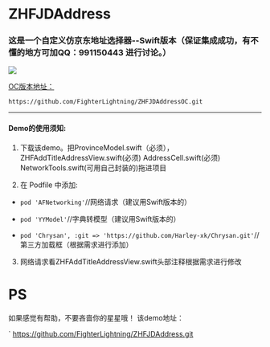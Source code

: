 # ZHFJDAddress
### 这是一个自定义仿京东地址选择器--Swift版本（保证集成成功，有不懂的地方可加QQ：991150443 进行讨论。）


 
 ![](./仿京东地址选择器/1.gif)


[OC版本地址：](https://github.com/FighterLightning/ZHFJDAddressOC.git) 

`
https://github.com/FighterLightning/ZHFJDAddressOC.git
`

---
#### Demo的使用须知:
 1. 下载该demo。把ProvinceModel.swift（必须），ZHFAddTitleAddressView.swift(必须) AddressCell.swift(必须)  NetworkTools.swift(可用自己封装的)拖进项目

 2. 在 Podfile 中添加:
 * `pod 'AFNetworking'`//网络请求（建议用Swift版本的）
 
 * `pod 'YYModel'`//字典转模型（建议用Swift版本的）

 * `pod 'Chrysan', :git => 'https://github.com/Harley-xk/Chrysan.git'`//第三方加载框（根据需求进行添加）
 	
 3. 网络请求看ZHFAddTitleAddressView.swift头部注释根据需求进行修改
 
 
# PS

 如果感觉有帮助，不要吝啬你的星星哦！
 该demo地址：
 
 `
 https://github.com/FighterLightning/ZHFJDAddress.git
